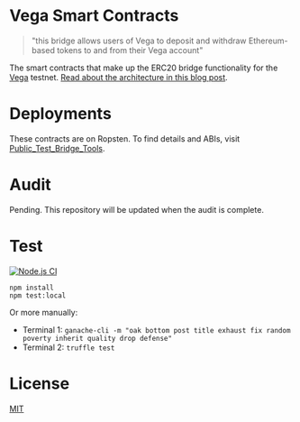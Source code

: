 # Vega Smart Contracts
> "this bridge allows users of Vega to deposit and withdraw Ethereum-based tokens to and from their Vega account"

The smart contracts that make up the ERC20 bridge functionality for the [Vega](https://vega.xyz) testnet. [Read about the architecture in this blog post](https://medium.com/vegaprotocol/vega-erc20-bridge-331a5235efa2).

# Deployments
These contracts are on Ropsten. To find details and ABIs, visit [Public_Test_Bridge_Tools](https://github.com/vegaprotocol/Public_Test_Bridge_Tools).

# Audit
Pending. This repository will be updated when the audit is complete.

# Test
[![Node.js CI](https://github.com/vegaprotocol/smart-contracts/actions/workflows/node.yml/badge.svg)](https://github.com/vegaprotocol/smart-contracts/actions/workflows/node.yml)
```
npm install
npm test:local
```

Or more manually:
* Terminal 1: `ganache-cli -m "oak bottom post title exhaust fix random poverty inherit quality drop defense"`
* Terminal 2: `truffle test`

# License
[MIT](https://choosealicense.com/licenses/mit/)
